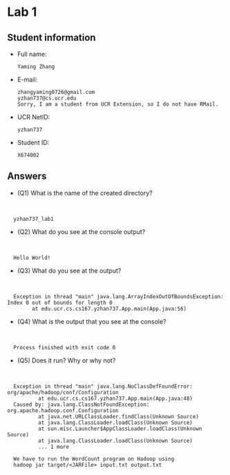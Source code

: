 # Lab 1

## Student information
* Full name: <br>

      Yaming Zhang 
* E-mail: <br>
            
      zhangyaming0726@gmail.com
      yzhan737@cs.ucr.edu
      Sorry, I am a student from UCR Extension, so I do not have RMail.
* UCR NetID: <br>

      yzhan737
* Student ID: <br>

      X674002

## Answers

* (Q1) What is the name of the created directory?
<br>

      yzhan737_lab1


* (Q2) What do you see at the console output?
<br>

      Hello World!

* (Q3) What do you see at the output?
<br>

      Exception in thread "main" java.lang.ArrayIndexOutOfBoundsException: Index 0 out of bounds for length 0
	        at edu.ucr.cs.cs167.yzhan737.App.main(App.java:56)

* (Q4) What is the output that you see at the console?
<br>

      Process finished with exit code 0

* (Q5) Does it run? Why or why not?
<br>

      Exception in thread "main" java.lang.NoClassDefFoundError: org/apache/hadoop/conf/Configuration
              at edu.ucr.cs.cs167.yzhan737.App.main(App.java:48)
      Caused by: java.lang.ClassNotFoundException: org.apache.hadoop.conf.Configuration
              at java.net.URLClassLoader.findClass(Unknown Source)
              at java.lang.ClassLoader.loadClass(Unknown Source)
              at sun.misc.Launcher$AppClassLoader.loadClass(Unknown Source)
              at java.lang.ClassLoader.loadClass(Unknown Source)
              ... 1 more
             
      We have to run the WordCount program on Hadoop using
      hadoop jar target/<JARFile> input.txt output.txt